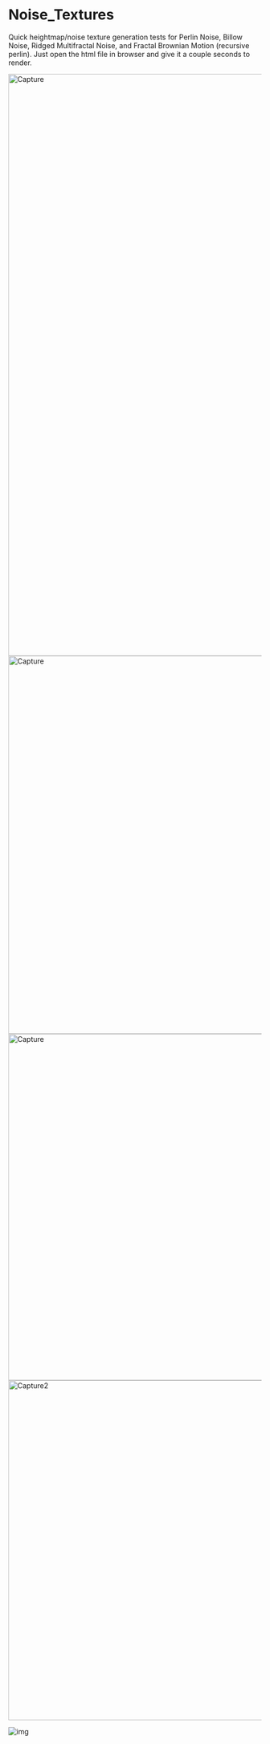 # Noise_Textures

Quick heightmap/noise texture generation tests for Perlin Noise, Billow Noise, Ridged Multifractal Noise, and Fractal Brownian Motion (recursive perlin). Just open the html file in browser and give it a couple seconds to render. 


<img width="1159" alt="Capture" src="https://github.com/joshbrew/Noise_Textures/assets/18196383/fc8a3e72-a50c-4d9c-9aec-7a75aac74ee3">

<img width="753" alt="Capture" src="https://github.com/joshbrew/Noise_Textures/assets/18196383/46f588fa-ba15-4f21-8514-98132e780d37">

<img width="690" alt="Capture" src="https://github.com/joshbrew/Noise_Textures/assets/18196383/30bf28a2-3311-4864-b58a-236d8cb17ced">

<img width="677" alt="Capture2" src="https://github.com/joshbrew/Noise_Textures/assets/18196383/6e19a0aa-3d9d-4888-82c4-94bcc7528c21">

![img](https://github.com/joshbrew/Noise_Textures/assets/18196383/da18e2c5-54ca-41cb-af99-b8eff811ce72)
